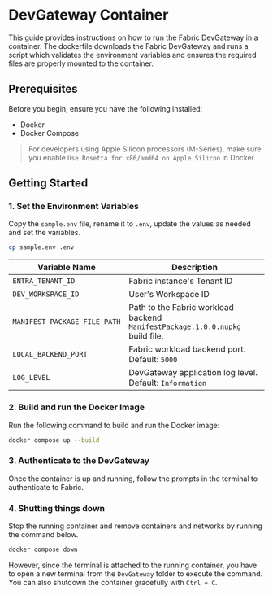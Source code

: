 # DevGateway Container

This guide provides instructions on how to run the Fabric DevGateway in a container.
The dockerfile downloads the Fabric DevGateway and runs a script which validates the environment variables and ensures the required files are properly mounted to the container.

## Prerequisites

Before you begin, ensure you have the following installed:

- Docker
- Docker Compose

>For developers using Apple Silicon processors (M-Series), make sure you enable `Use Rosetta for x86/amd64 on Apple Silicon` in Docker.

## Getting Started

### 1. Set the Environment Variables

Copy the `sample.env` file, rename it to `.env`, update the values as needed and set the variables.

```bash
cp sample.env .env
```

| Variable Name              | Description                                                                 |
|----------------------------|-----------------------------------------------------------------------------|
| `ENTRA_TENANT_ID`          | Fabric instance's Tenant ID                                                 | 
| `DEV_WORKSPACE_ID`       | User's Workspace ID                                                        | 
| `MANIFEST_PACKAGE_FILE_PATH` | Path to the Fabric workload backend `ManifestPackage.1.0.0.nupkg` build file.   | 
| `LOCAL_BACKEND_PORT` | Fabric workload backend port. Default: `5000`   |
| `LOG_LEVEL`                | DevGateway application log level. Default: `Information`                   |

### 2. Build and run the Docker Image

Run the following command to build and run the Docker image:

```sh
docker compose up --build
```

### 3. Authenticate to the DevGateway

Once the container is up and running, follow the prompts in the terminal to authenticate to Fabric.

### 4. Shutting things down

Stop the running container and remove containers and networks by running the command below.

```bash
docker compose down
```
However, since the terminal is attached to the running container, you have to open a new terminal from the `DevGateway` folder to execute the command. You can also shutdown the container gracefully with `Ctrl + C`.
